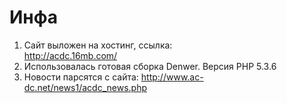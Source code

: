 # Инфа
1. Сайт выложен на хостинг, ссылка:   
http://acdc.16mb.com/
2. Использовалась готовая сборка Denwer. Версия PHP 5.3.6
3. Новости парсятся с сайта: 
http://www.ac-dc.net/news1/acdc_news.php

